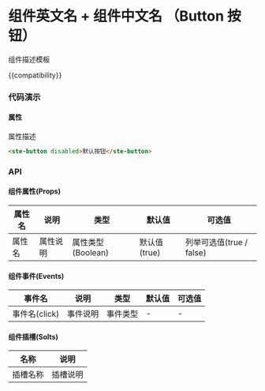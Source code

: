 # 组件英文名 + 组件中文名 （Button 按钮）

组件描述模板

{{compatibility}}

### 代码演示
#### 属性
属性描述

```html
<ste-button disabled>默认按钮</ste-button>
```

### API
#### 组件属性(Props)

| 属性名	| 说明		| 类型				| 默认值			| 可选值						|
| -----	| -----		| -----				| -----			| -----						|
| 属性名	| 属性说明	| 属性类型(Boolean)	| 默认值(true)	| 列举可选值(true / false)	|

#### 组件事件(Events)

| 事件名			| 说明		| 类型		| 默认值	| 可选值	|
| -----			| -----		| -----		| -----	| -----	|
| 事件名(click)	| 事件说明	| 事件类型	| -		| -		|

#### 组件插槽(Solts)

| 名称		| 说明		|
| -----		| -----		|
| 插槽名称	| 插槽说明	|

